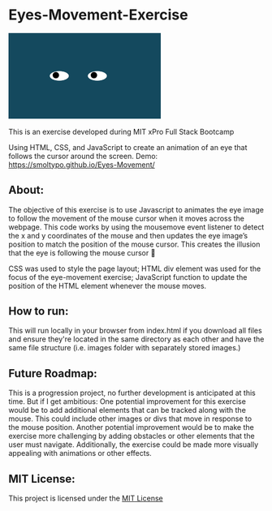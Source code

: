 # Eyes-Movement-Exercise
<img src="https://github.com/smolTypo/Eyes-Movement/blob/main/freakyEyes.png" width='300'/>

This is an exercise developed during MIT xPro Full Stack Bootcamp

Using HTML, CSS, and JavaScript to create an animation of an eye that follows the cursor around the screen. 
Demo: https://smoltypo.github.io/Eyes-Movement/


## About:
The objective of this exercise is to use Javascript to animates the eye image to follow the movement of the mouse cursor when it moves across the webpage. This code works by using the mousemove event listener to detect the x and y coordinates of the mouse and then updates the eye image’s position to match the position of the mouse cursor. This creates the illusion that the eye is following the mouse cursor 👀

CSS was used to style the page layout; HTML div element was used for the focus of the eye-movement exercise; JavaScript function to update the position of the HTML element whenever the mouse moves. 

## How to run:
This will run locally in your browser from index.html if you download all files and ensure they're located in the same directory as each other and have the same file structure (i.e. images folder with separately stored images.) 
  
## Future Roadmap:
This is a progression project, no further development is anticipated at this time.
But if I get ambitious: One potential improvement for this exercise would be to add additional elements that can be tracked along with the mouse. This could include other images or divs that move in response to the mouse position. Another potential improvement would be to make the exercise more challenging by adding obstacles or other elements that the user must navigate. Additionally, the exercise could be made more visually appealing with animations or other effects.

## MIT License:
This project is licensed under the <a href="https://github.com/smolTypo/Eyes-Movement/blob/main/LICENSE">MIT License</a>

